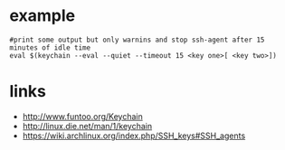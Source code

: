 # example

```
#print some output but only warnins and stop ssh-agent after 15 minutes of idle time
eval $(keychain --eval --quiet --timeout 15 <key one>[ <key two>])
```

# links

* http://www.funtoo.org/Keychain
* http://linux.die.net/man/1/keychain
* https://wiki.archlinux.org/index.php/SSH_keys#SSH_agents
